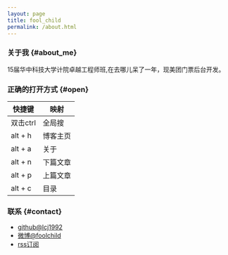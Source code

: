 ```yaml
---
layout: page
title: fool_child
permalink: /about.html
---
```


### 关于我 {#about_me}

15届华中科技大学计院卓越工程师班,在去哪儿呆了一年，现美团门票后台开发。

### 正确的打开方式 {#open}

|快捷键|映射|
|-|-|
|双击ctrl| 全局搜
|alt + h| 博客主页
|alt + a| 关于
|alt + n| 下篇文章
|alt + p| 上篇文章
|alt + c| 目录|

### 联系 {#contact}

* [github@lcj1992](http://github.com/lcj1992/)
* [微博@foolchild](http://weibo.com/u/1825339361)  
* [rss订阅](http://foolchild.cn/feed.xml)
